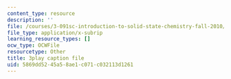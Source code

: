 ```yaml
---
content_type: resource
description: ''
file: /courses/3-091sc-introduction-to-solid-state-chemistry-fall-2010/5869dd5245a58ae1c071c032113d1261_l-8-c7g-LY4.srt
file_type: application/x-subrip
learning_resource_types: []
ocw_type: OCWFile
resourcetype: Other
title: 3play caption file
uid: 5869dd52-45a5-8ae1-c071-c032113d1261
---
```

